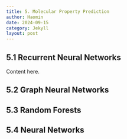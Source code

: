```yaml
---
title: 5. Molecular Property Prediction
author: Haomin
date: 2024-09-15
category: Jekyll
layout: post
---
```


5.1 Recurrent Neural Networks
------------- 
Content here.

5.2 Graph Neural Networks
-------------

5.3 Random Forests
-------------

5.4  Neural Networks
-------------
